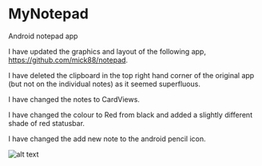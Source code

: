 # MyNotepad
Android notepad app

I have updated the graphics and layout of the following app, https://github.com/mick88/notepad. 

I have deleted the clipboard in the top right hand corner of the original app (but not on the individual notes) as it seemed superfluous.

I have changed the notes to CardViews.

I have changed the colour to Red from black and added a slightly different shade of red statusbar.

I have changed the add new note to the android pencil icon.

![alt text](https://cloud.githubusercontent.com/assets/16365833/12531494/1eb9b7b4-c1f4-11e5-97b9-d23ef6d4e69e.png)
